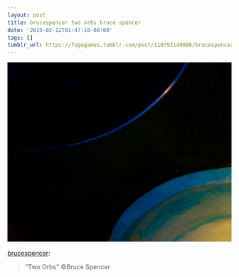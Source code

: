```yaml
---
layout: post
title: brucespencer two orbs bruce spencer
date: '2015-02-12T01:47:10-08:00'
tags: []
tumblr_url: https://fugugames.tumblr.com/post/110793149086/brucespencer-two-orbs-bruce-spencer
---
```

 ![](/tumblr_files/tumblr_njn8vfQOHW1u61itco1_1280.jpg)  

[brucespencer](http://brucespencer.tumblr.com/post/110788866120/two-orbs-c-bruce-spencer):

> “Two Orbs” ©Bruce Spencer

